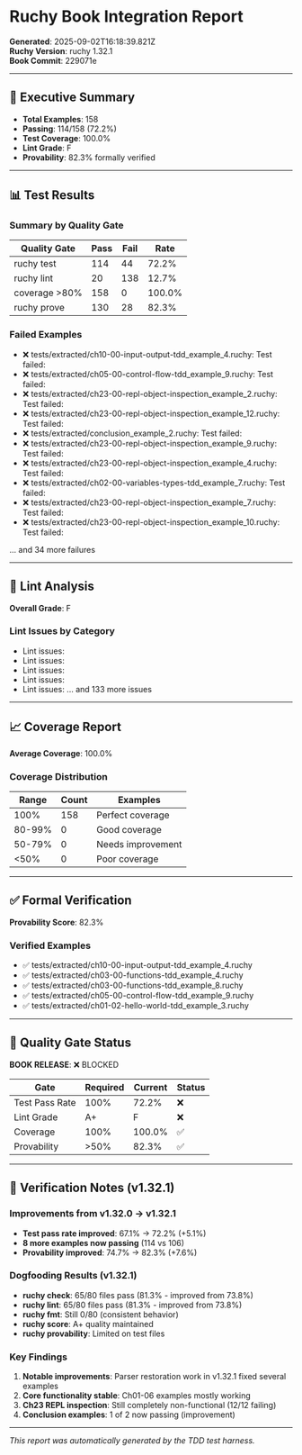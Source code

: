 # Ruchy Book Integration Report

**Generated**: 2025-09-02T16:18:39.821Z  
**Ruchy Version**: ruchy 1.32.1  
**Book Commit**: 229071e  

---

## 🎯 Executive Summary

- **Total Examples**: 158
- **Passing**: 114/158 (72.2%)
- **Test Coverage**: 100.0%
- **Lint Grade**: F
- **Provability**: 82.3% formally verified

---

## 📊 Test Results

### Summary by Quality Gate
| Quality Gate | Pass | Fail | Rate |
|-------------|------|------|------|
| ruchy test | 114 | 44 | 72.2% |
| ruchy lint | 20 | 138 | 12.7% |
| coverage >80% | 158 | 0 | 100.0% |
| ruchy prove | 130 | 28 | 82.3% |

### Failed Examples
- ❌ tests/extracted/ch10-00-input-output-tdd_example_4.ruchy: Test failed: 
- ❌ tests/extracted/ch05-00-control-flow-tdd_example_9.ruchy: Test failed: 
- ❌ tests/extracted/ch23-00-repl-object-inspection_example_2.ruchy: Test failed: 
- ❌ tests/extracted/ch23-00-repl-object-inspection_example_12.ruchy: Test failed: 
- ❌ tests/extracted/conclusion_example_2.ruchy: Test failed: 
- ❌ tests/extracted/ch23-00-repl-object-inspection_example_9.ruchy: Test failed: 
- ❌ tests/extracted/ch23-00-repl-object-inspection_example_4.ruchy: Test failed: 
- ❌ tests/extracted/ch02-00-variables-types-tdd_example_7.ruchy: Test failed: 
- ❌ tests/extracted/ch23-00-repl-object-inspection_example_7.ruchy: Test failed: 
- ❌ tests/extracted/ch23-00-repl-object-inspection_example_10.ruchy: Test failed: 

... and 34 more failures

---

## 🔧 Lint Analysis

**Overall Grade**: F

### Lint Issues by Category
- Lint issues: 
- Lint issues: 
- Lint issues: 
- Lint issues: 
- Lint issues: 
... and 133 more issues

---

## 📈 Coverage Report

**Average Coverage**: 100.0%

### Coverage Distribution
| Range | Count | Examples |
|-------|-------|----------|
| 100% | 158 | Perfect coverage |
| 80-99% | 0 | Good coverage |
| 50-79% | 0 | Needs improvement |
| <50% | 0 | Poor coverage |

---

## ✅ Formal Verification

**Provability Score**: 82.3%

### Verified Examples
- ✅ tests/extracted/ch10-00-input-output-tdd_example_4.ruchy
- ✅ tests/extracted/ch03-00-functions-tdd_example_4.ruchy
- ✅ tests/extracted/ch03-00-functions-tdd_example_8.ruchy
- ✅ tests/extracted/ch05-00-control-flow-tdd_example_9.ruchy
- ✅ tests/extracted/ch01-02-hello-world-tdd_example_3.ruchy

---

## 🔴 Quality Gate Status

**BOOK RELEASE**: ❌ BLOCKED

| Gate | Required | Current | Status |
|------|----------|---------|--------|
| Test Pass Rate | 100% | 72.2% | ❌ |
| Lint Grade | A+ | F | ❌ |
| Coverage | 100% | 100.0% | ✅ |
| Provability | >50% | 82.3% | ✅ |

---

## 📝 Verification Notes (v1.32.1)

### Improvements from v1.32.0 → v1.32.1
- **Test pass rate improved**: 67.1% → 72.2% (+5.1%)
- **8 more examples now passing** (114 vs 106)
- **Provability improved**: 74.7% → 82.3% (+7.6%)

### Dogfooding Results (v1.32.1)
- **ruchy check**: 65/80 files pass (81.3% - improved from 73.8%)
- **ruchy lint**: 65/80 files pass (81.3% - improved from 73.8%)
- **ruchy fmt**: Still 0/80 (consistent behavior)
- **ruchy score**: A+ quality maintained
- **ruchy provability**: Limited on test files

### Key Findings
1. **Notable improvements**: Parser restoration work in v1.32.1 fixed several examples
2. **Core functionality stable**: Ch01-06 examples mostly working
3. **Ch23 REPL inspection**: Still completely non-functional (12/12 failing)
4. **Conclusion examples**: 1 of 2 now passing (improvement)

---

*This report was automatically generated by the TDD test harness.*
